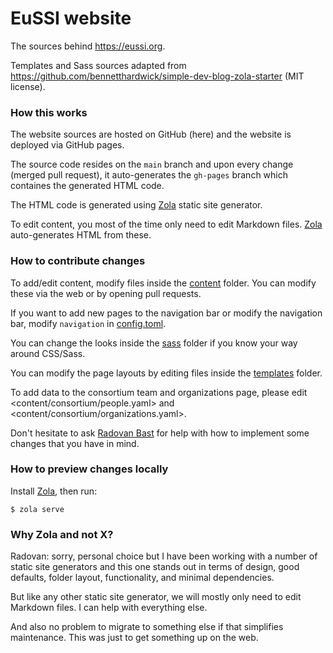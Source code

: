 # EuSSI website

The sources behind <https://eussi.org>.

Templates and Sass sources adapted from https://github.com/bennetthardwick/simple-dev-blog-zola-starter
(MIT license).


### How this works

The website sources are hosted on GitHub (here) and the website is deployed via
GitHub pages.

The source code resides on the `main` branch and upon every change (merged
pull request), it auto-generates the `gh-pages` branch which containes the
generated HTML code.

The HTML code is generated using [Zola](https://www.getzola.org/) static site
generator.

To edit content, you most of the time only need to edit Markdown files.
[Zola](https://www.getzola.org/) auto-generates HTML from these.


### How to contribute changes

To add/edit content, modify files inside the [content](content) folder. You can modify
these via the web or by opening pull requests.

If you want to add new pages to the navigation bar or modify the navigation
bar, modify `navigation` in [config.toml](config.toml).

You can change the looks inside the [sass](sass) folder if you know your way
around CSS/Sass.

You can modify the page layouts by editing files inside the [templates](templates) folder.

To add data to the consortium team and organizations page, please edit
<content/consortium/people.yaml>
and
<content/consortium/organizations.yaml>.

Don't hesitate to ask [Radovan Bast](mailto:firstname.lastname@uit.no) for help with
how to implement some changes that you have in mind.


### How to preview changes locally

Install [Zola](https://www.getzola.org/), then run:
```
$ zola serve
```


### Why Zola and not X?

Radovan: sorry, personal choice but I have been working with a number of static
site generators and this one stands out in terms of design, good defaults,
folder layout, functionality, and minimal dependencies.

But like any other static site generator, we will mostly only need to edit
Markdown files.  I can help with everything else.

And also no problem to migrate to something else if that simplifies
maintenance.  This was just to get something up on the web.
